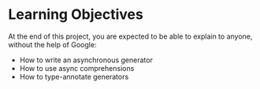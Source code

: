# Learning Objectives

At the end of this project, you are expected to be able to explain to anyone, without the help of Google:

+ How to write an asynchronous generator
+ How to use async comprehensions
+ How to type-annotate generators